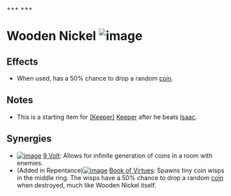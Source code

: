 +++
+++

 # Wooden Nickel ![image](/image/Wooden_Nickel.png) 

Effects
---------


* When used, has a 50% chance to drop a random [coin](/wiki/Coin "Coin").


Notes
-------


* This is a starting item for  [(Keeper)](/wiki/Keeper "Keeper") [Keeper](/wiki/Keeper "Keeper") after he beats [Isaac](/wiki/Isaac_(Boss) "Isaac (Boss)").


Synergies
-----------


* [![image](/image/9_Volt.png)](/wiki/9_Volt "9 Volt") [9 Volt](/wiki/9_Volt "9 Volt"): Allows for infinite generation of coins in a room with enemies.
* (Added in Repentance)[![image](/image/Book_of_Virtues.png)](/wiki/Book_of_Virtues "Book of Virtues") [Book of Virtues](/wiki/Book_of_Virtues "Book of Virtues"): Spawns tiny coin wisps in the middle ring. The wisps have a 50% chance to drop a random [coin](/wiki/Coin "Coin") when destroyed, much like Wooden Nickel itself.


